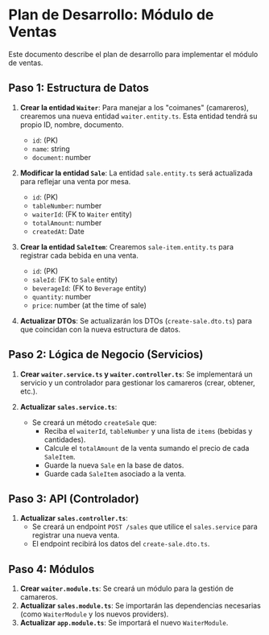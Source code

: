 # Plan de Desarrollo: Módulo de Ventas

Este documento describe el plan de desarrollo para implementar el módulo de ventas.

## Paso 1: Estructura de Datos

1.  **Crear la entidad `Waiter`**: Para manejar a los "coimanes" (camareros), crearemos una nueva entidad `waiter.entity.ts`. Esta entidad tendrá su propio ID, nombre, documento.
    *   `id`: (PK)
    *   `name`: string
    *   `document`: number

2.  **Modificar la entidad `Sale`**: La entidad `sale.entity.ts` será actualizada para reflejar una venta por mesa.
    *   `id`: (PK)
    *   `tableNumber`: number
    *   `waiterId`: (FK to `Waiter` entity)
    *   `totalAmount`: number
    *   `createdAt`: Date

3.  **Crear la entidad `SaleItem`**: Crearemos `sale-item.entity.ts` para registrar cada bebida en una venta.
    *   `id`: (PK)
    *   `saleId`: (FK to `Sale` entity)
    *   `beverageId`: (FK to `Beverage` entity)
    *   `quantity`: number
    *   `price`: number (at the time of sale)

4.  **Actualizar DTOs**: Se actualizarán los DTOs (`create-sale.dto.ts`) para que coincidan con la nueva estructura de datos.

## Paso 2: Lógica de Negocio (Servicios)

1.  **Crear `waiter.service.ts` y `waiter.controller.ts`**: Se implementará un servicio y un controlador para gestionar los camareros (crear, obtener, etc.).

2.  **Actualizar `sales.service.ts`**:
    *   Se creará un método `createSale` que:
        *   Reciba el `waiterId`, `tableNumber` y una lista de `items` (bebidas y cantidades).
        *   Calcule el `totalAmount` de la venta sumando el precio de cada `SaleItem`.
        *   Guarde la nueva `Sale` en la base de datos.
        *   Guarde cada `SaleItem` asociado a la venta.

## Paso 3: API (Controlador)

1.  **Actualizar `sales.controller.ts`**:
    *   Se creará un endpoint `POST /sales` que utilice el `sales.service` para registrar una nueva venta.
    *   El endpoint recibirá los datos del `create-sale.dto.ts`.

## Paso 4: Módulos

1.  **Crear `waiter.module.ts`**: Se creará un módulo para la gestión de camareros.
2.  **Actualizar `sales.module.ts`**: Se importarán las dependencias necesarias (como `WaiterModule` y los nuevos providers).
3.  **Actualizar `app.module.ts`**: Se importará el nuevo `WaiterModule`.
